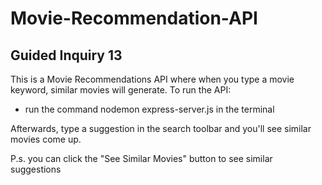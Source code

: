 # Movie-Recommendation-API

## Guided Inquiry 13

This is a Movie Recommendations API where when you type a movie keyword, similar movies will generate. To run the API:

- run the command nodemon express-server.js in the terminal

Afterwards, type a suggestion in the search toolbar and you'll see similar movies come up.

P.s. you can click the "See Similar Movies" button to see similar suggestions
